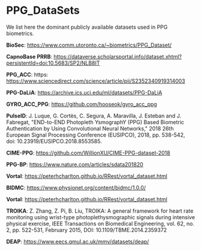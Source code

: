 # PPG_DataSets

We list here the dominant publicly available datasets used in PPG biometrics.

**BioSec**: https://www.comm.utoronto.ca/~biometrics/PPG_Dataset/

**CapnoBase PRRB**: https://dataverse.scholarsportal.info/dataset.xhtml?persistentId=doi:10.5683/SP2/NLB8IT

**PPG_ACC**: https: https://www.sciencedirect.com/science/article/pii/S2352340919314003

**PPG-DaLiA**: https://archive.ics.uci.edu/ml/datasets/PPG-DaLiA

**GYRO\_ACC\_PPG**: https://github.com/hooseok/gyro_acc_ppg

**PulseID**: J. Luque, G. Cortès, C. Segura, A. Maravilla, J. Esteban and J. Fabregat, "END-to-END Photopleth YsmographY (PPG) Based Biometric Authentication by Using Convolutional Neural Networks," 2018 26th European Signal Processing Conference (EUSIPCO), 2018, pp. 538-542, doi: 10.23919/EUSIPCO.2018.8553585.

**CIME-PPG**: https://github.com/WillionXU/CIME-PPG-dataset-2018

**PPG-BP**: https://www.nature.com/articles/sdata201820

**Vortal**: https://peterhcharlton.github.io/RRest/vortal_dataset.html

**BIDMC**: https://www.physionet.org/content/bidmc/1.0.0/

**Vortal**: https://peterhcharlton.github.io/RRest/vortal_dataset.html

**TROIKA**: Z. Zhang, Z. Pi, B. Liu, TROIKA: A general framework for heart rate monitoring using wrist-type photoplethysmographic signals during intensive physical exercise, IEEE Transactions on Biomedical Engineering, vol. 62, no. 2, pp. 522-531, February 2015, DOI: 10.1109/TBME.2014.2359372

**DEAP**: https://www.eecs.qmul.ac.uk/mmv/datasets/deap/




